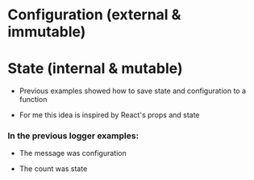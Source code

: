 # Configuration (external & immutable)

# State (internal & mutable)

 * Previous examples showed how to save state and configuration to a function

 * For me this idea is inspired by React's props and state
 
### In the previous logger examples:
 
 * The message was configuration
 
 * The count was state
